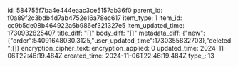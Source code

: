 id: 584755f7ba4e444eaac3ce5157ab36f0
parent_id: f0a89f2c3bdb4d7ab4752e16a78ec617
item_type: 1
item_id: cc9b5de08b464922a6b986ef321327e5
item_updated_time: 1730932825407
title_diff: "[]"
body_diff: "[]"
metadata_diff: {"new":{"order":54091648030.3125,"user_updated_time":1730355832703},"deleted":[]}
encryption_cipher_text: 
encryption_applied: 0
updated_time: 2024-11-06T22:46:19.484Z
created_time: 2024-11-06T22:46:19.484Z
type_: 13